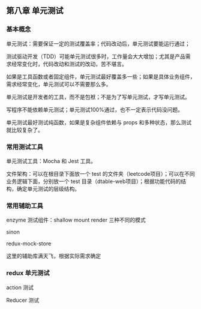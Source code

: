 ## 第八章 单元测试

### 基本概念

单元测试：需要保证一定的测试覆盖率；代码改动后，单元测试要能运行通过；

测试驱动开发（TDD）可能单元测试很多时，工作量会大大增加；尤其是产品需求经常变化时，代码改动和测试的改动，苦不堪言。

如果是工具函数或者固定组件，单元测试最好覆盖多一些；如果是具体业务组件，需求经常变化，单元测试可以不需要那么多。

单元测试是开发者的工具，而不是包袱；不是为了写单元测试，才写单元测试。

写程序不能依赖单元测试；单元测试100%通过，也不一定表示代码没问题。

单元测试最好测试纯函数，如果是复杂组件依赖与 props 和多种状态，那么测试就比较复杂了。

### 常用测试工具

单元测试工具：Mocha 和 Jest 工具。

文件架构：可以在根目录下面放一个 test 的文件夹（leetcode项目）；可以在不同业务逻辑下面，分别放一个 test 目录（dtable-web项目）；根据功能代码的结构，确定单元测试的层级结构。

### 常用辅助工具

enzyme 测试组件：shallow mount render 三种不同的模式

sinon

redux-mock-store

这里的辅助库满天飞，根据实际需求确定

### redux 单元测试

action 测试

Reducer 测试

